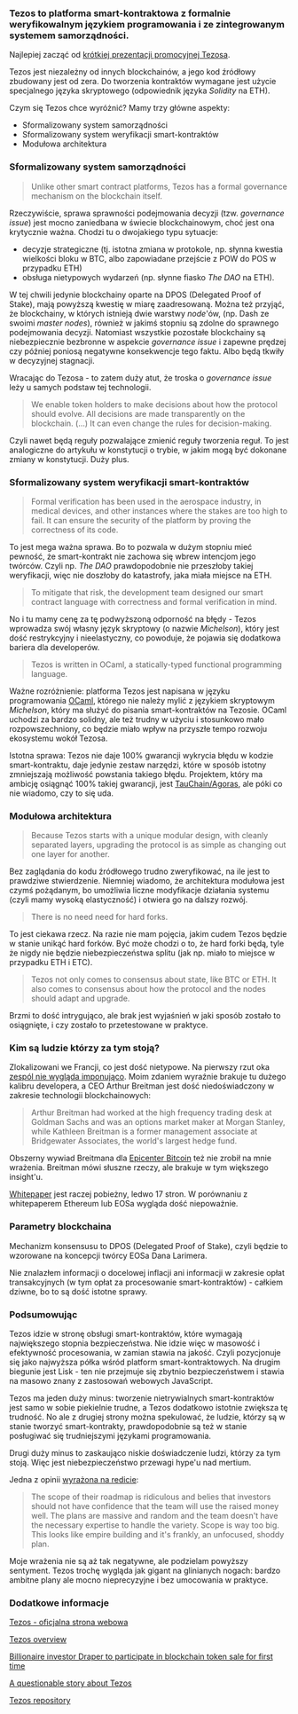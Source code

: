 ### Tezos to platforma smart-kontraktowa z formalnie weryfikowalnym językiem programowania i ze zintegrowanym systemem samorządności. 

Najlepiej zacząć od [krótkiej prezentacji promocyjnej Tezosa](https://www.youtube.com/watch?v=7m7EU4JWI88).

Tezos jest niezależny od innych blockchainów, a jego kod źródłowy zbudowany jest od zera. Do tworzenia kontraktów wymagane jest użycie specjalnego języka skryptowego (odpowiednik języka *Solidity* na ETH).

Czym się Tezos chce wyróżnić? Mamy trzy główne aspekty:
- Sformalizowany system samorządności
- Sformalizowany system weryfikacji smart-kontraktów
- Modułowa architektura

### Sformalizowany system samorządności

> Unlike other smart contract platforms, Tezos has a formal governance mechanism on the blockchain itself.

Rzeczywiście, sprawa sprawności podejmowania decyzji (tzw. *governance issue*) jest mocno zaniedbana w świecie blockchainowym, choć jest ona krytycznie ważna. Chodzi tu o dwojakiego typu sytuacje:
- decyzje strategiczne (tj. istotna zmiana w protokole, np. słynna kwestia wielkości bloku w BTC, albo zapowiadane przejście z POW do POS w przypadku ETH)
- obsługa nietypowych wydarzeń (np. słynne fiasko *The DAO* na ETH).

W tej chwili jedynie blockchainy oparte na DPOS (Delegated Proof of Stake), mają powyższą kwestię w miarę zaadresowaną. Można też przyjąć, że blockchainy, w których istnieją dwie warstwy *node*'ów, (np. Dash ze swoimi *master nodes*), również w jakimś stopniu są zdolne do sprawnego podejmowania decyzji. Natomiast wszystkie pozostałe blockchainy są niebezpiecznie bezbronne w aspekcie *governance issue* i zapewne prędzej czy później poniosą negatywne konsekwencje tego faktu. Albo będą tkwiły w decyzyjnej stagnacji.

Wracając do Tezosa - to zatem duży atut, że troska o *governance issue* leży u samych podstaw tej technologii.

> We enable token holders to make decisions about how the protocol should evolve. All decisions are made transparently on the blockchain. (...) It can even change the rules for decision-making.

Czyli nawet będą reguły pozwalające zmienić reguły tworzenia reguł. To jest analogiczne do artykułu w konstytucji o trybie, w jakim mogą być dokonane zmiany w konstytucji. Duży plus.

### Sformalizowany system weryfikacji smart-kontraktów

> Formal verification has been used in the aerospace industry, in medical devices, and other instances where the stakes are too high to fail. It can ensure the security of the platform by proving the correctness of its code.

To jest mega ważna sprawa. Bo to pozwala w dużym stopniu mieć pewność, że smart-kontrakt nie zachowa się wbrew intencjom jego twórców. Czyli np. *The DAO* prawdopodobnie nie przeszłoby takiej weryfikacji, więc nie doszłoby do katastrofy, jaka miała miejsce na ETH.

> To mitigate that risk, the development team designed our smart contract language with correctness and formal verification in mind.

No i tu mamy cenę za tę podwyższoną odporność na błędy - Tezos wprowadza swój własny język skryptowy (o nazwie *Michelson*), który jest dość restrykcyjny i nieelastyczny, co powoduje, że pojawia się dodatkowa bariera dla developerów. 

> Tezos is written in OCaml, a statically-typed functional programming language.

Ważne rozróżnienie: platforma Tezos jest napisana w języku programowania [OCaml](https://en.wikipedia.org/wiki/OCaml), którego nie należy mylić z językiem skryptowym *Michelson*, który ma służyć do pisania smart-kontraktów na Tezosie. OCaml uchodzi za bardzo solidny, ale też trudny w użyciu i stosunkowo mało rozpowszechniony, co będzie miało wpływ na przyszłe tempo rozwoju ekosystemu wokół Tezosa.  

Istotna sprawa: Tezos nie daje 100% gwarancji wykrycia błędu w kodzie smart-kontraktu, daje jedynie zestaw narzędzi, które w sposób istotny zmniejszają możliwość powstania takiego błędu. Projektem, który ma ambicję osiągnąć 100% takiej gwarancji, jest [TauChain/Agoras](http://www.idni.org/), ale póki co nie wiadomo, czy to się uda.

### Modułowa architektura

> Because Tezos starts with a unique modular design, with cleanly separated layers, upgrading the protocol is as simple as changing out one layer for another.

Bez zaglądania do kodu źródłowego trudno zweryfikować, na ile jest to prawdziwe stwierdzenie. Niemniej wiadomo, że architektura modułowa jest czymś pożądanym, bo umożliwia liczne modyfikacje działania systemu (czyli mamy wysoką elastyczność) i otwiera go na dalszy rozwój.

> There is no need need for hard forks.

To jest ciekawa rzecz. Na razie nie mam pojęcia, jakim cudem Tezos będzie w stanie unikąć hard forków. Być może chodzi o to, że hard forki będą, tyle że nigdy nie będzie niebezpieczeństwa splitu (jak np. miało to miejsce w przypadku ETH i ETC).

> Tezos not only comes to consensus about state, like BTC or ETH. It also comes to consensus about how the protocol and the nodes should adapt and upgrade.

Brzmi to dość intrygująco, ale brak jest wyjaśnień w jaki sposób zostało to osiągnięte, i czy zostało to przetestowane w praktyce.

### Kim są ludzie którzy za tym stoją?

Zlokalizowani we Francji, co jest dość nietypowe. Na pierwszy rzut oka [zespól nie wygląda imponująco](https://www.tezos.com/team). Moim zdaniem wyraźnie brakuje tu dużego kalibru developera, a CEO Arthur Breitman jest dość niedoświadczony w zakresie technologii blockchainowych:

> Arthur Breitman had worked at the high frequency trading desk at Goldman Sachs and was an options market maker at Morgan Stanley, while Kathleen Breitman is a former management associate at Bridgewater Associates, the world's largest hedge fund.

Obszerny wywiad Breitmana dla [Epicenter Bitcoin](https://www.youtube.com/watch?v=3mgaDpuMSc0) też nie zrobił na mnie wrażenia. Breitman mówi słuszne rzeczy, ale brakuje w tym większego insight'u.

[Whitepaper]([https://www.tezos.com/static/papers/white_paper.pdf) jest raczej pobieżny, ledwo 17 stron. W porównaniu z whitepaperem Ethereum lub EOSa wygląda dość niepoważnie.

### Parametry blockchaina

Mechanizm konsensusu to DPOS (Delegated Proof of Stake), czyli będzie to wzorowane na koncepcji twórcy EOSa Dana Larimera.

Nie znalazłem informacji o docelowej inflacji ani informacji w zakresie opłat transakcyjnych (w tym opłat za procesowanie smart-kontraktów) - całkiem dziwne, bo to są dość istotne sprawy.

### Podsumowując
Tezos idzie w stronę obsługi smart-kontraktów, które wymagają największego stopnia bezpieczeństwa. Nie idzie więc w masowość i efektywność procesowania, w zamian stawia na jakość. Czyli pozycjonuje się jako najwyższa półka wśród platform smart-kontraktowych. Na drugim biegunie jest Lisk - ten nie przejmuje się zbytnio bezpieczeństwem i stawia na masowo znany z zastosowań webowych JavaScript.

Tezos ma jeden duży minus: tworzenie nietrywialnych smart-kontraktów jest samo w sobie piekielnie trudne, a Tezos dodatkowo istotnie zwiększa tę trudność. No ale z drugiej strony można spekulować, że ludzie, którzy są w stanie tworzyć smart-kontrakty, prawdopodobnie są też w stanie posługiwać się trudniejszymi językami programowania.

Drugi duży minus to zaskaująco niskie doświadczenie ludzi, którzy za tym stoją. Więc jest niebezpieczeństwo przewagi hype'u nad mertium.

Jedna z opinii [wyrażona na redicie](https://np.reddit.com/r/ethtrader/comments/6am251/what_are_everyones_thoughts_on_tezos_coinss_ico/dhhemcg/):
> The scope of their roadmap is ridiculous and belies that investors should not have confidence that the team will use the raised money well. The plans are massive and random and the team doesn't have the necessary expertise to handle the variety. Scope is way too big. This looks like empire building and it's frankly, an unfocused, shoddy plan.

Moje wrażenia nie są aż tak negatywne, ale podzielam powyższy sentyment. Tezos trochę wygląda jak gigant na glinianych nogach: bardzo ambitne plany ale mocno nieprecyzyjne i bez umocowania w praktyce.

### Dodatkowe informacje

[Tezos - oficjalna strona webowa](https://www.tezos.com/)

[Tezos overview](https://www.tezos.com/static/papers/Tezos_Overview.pdf)

[Billionaire investor Draper to participate in blockchain token sale for first time](http://www.reuters.com/article/us-tezos-blockchain-draper-idUSKBN181250)

[A questionable story about Tezos](https://steemit.com/tezos/@kyle.anderson/we-don-t-need-to-hardfork-a-questionable-story-about-tezos-ico-july-1st)

[Tezos repository](https://github.com/tezos)


